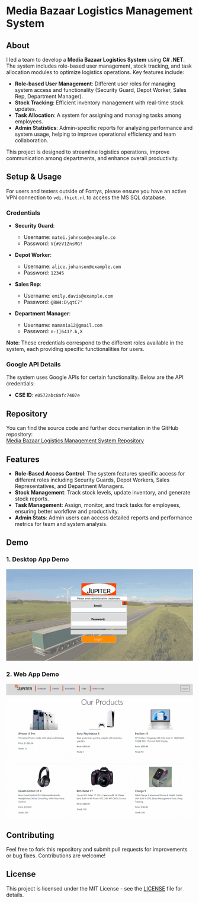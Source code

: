 # Media Bazaar Logistics Management System

## About

I led a team to develop a **Media Bazaar Logistics System** using **C# .NET**. The system includes role-based user management, stock tracking, and task allocation modules to optimize logistics operations. Key features include:
- **Role-based User Management**: Different user roles for managing system access and functionality (Security Guard, Depot Worker, Sales Rep, Department Manager).
- **Stock Tracking**: Efficient inventory management with real-time stock updates.
- **Task Allocation**: A system for assigning and managing tasks among employees.
- **Admin Statistics**: Admin-specific reports for analyzing performance and system usage, helping to improve operational efficiency and team collaboration.

This project is designed to streamline logistics operations, improve communication among departments, and enhance overall productivity.

## Setup & Usage

For users and testers outside of Fontys, please ensure you have an active VPN connection to `vdi.fhict.nl` to access the MS SQL database.

### Credentials

- **Security Guard**:  
  - Username: `matei.johnson@example.co`  
  - Password: `V{#zV1ZnsMG!`

- **Depot Worker**:  
  - Username: `alice.johanson@example.com`  
  - Password: `12345`

- **Sales Rep**:  
  - Username: `emily.davis@example.com`  
  - Password: `@8W4:D\qtC7"`

- **Department Manager**:  
  - Username: `mamamia12@gmail.com`  
  - Password: `n-I]643?.b,X`

**Note**: These credentials correspond to the different roles available in the system, each providing specific functionalities for users.

### Google API Details

The system uses Google APIs for certain functionality. Below are the API credentials:

- **CSE ID**: `e0572abc8afc7407e`

## Repository

You can find the source code and further documentation in the GitHub repository:  
[Media Bazaar Logistics Management System Repository](https://git.fhict.nl/I524441/the-clubhouse-s2-group-project)

## Features

- **Role-Based Access Control**: The system features specific access for different roles including Security Guards, Depot Workers, Sales Representatives, and Department Managers.
- **Stock Management**: Track stock levels, update inventory, and generate stock reports.
- **Task Management**: Assign, monitor, and track tasks for employees, ensuring better workflow and productivity.
- **Admin Stats**: Admin users can access detailed reports and performance metrics for team and system analysis.

## Demo

### 1. **Desktop App Demo**  
![Desktop App Demo](img/demo_desktop.gif)

### 2. **Web App Demo**  
![Web App Demo](img/demo_web.gif)

## Contributing

Feel free to fork this repository and submit pull requests for improvements or bug fixes. Contributions are welcome!

## License

This project is licensed under the MIT License - see the [LICENSE](LICENSE) file for details.
